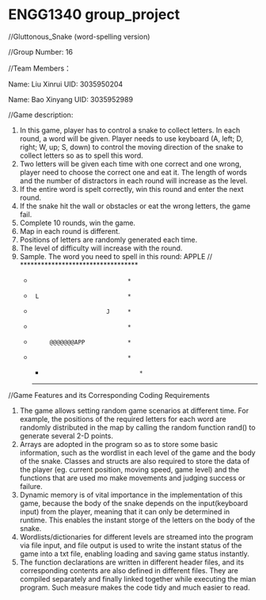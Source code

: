 # ENGG1340 group_project
//Gluttonous_Snake (word-spelling version)

//Group Number: 16

//Team Members：

Name: Liu Xinrui     UID: 3035950204

Name: Bao Xinyang    UID: 3035952989


//Game description:
1.	In this game, player has to control a snake to collect letters. In each round, a word will be given. Player needs to use keyboard (A, left; D, right; W, up; S, down) to control the moving direction of the snake to collect letters so as to spell this word. 
2.	Two letters will be given each time with one correct and one wrong, player need to choose the correct one and eat it. The length of words and the number of distractors in each round will increase as the level.
3.	If the entire word is spelt correctly, win this round and enter the next round.
4.	If the snake hit the wall or obstacles or eat the wrong letters, the game fail.
5.	Complete 10 rounds, win the game.
6.	Map in each round is different.
7.	Positions of letters are randomly generated each time.
8.	The level of difficulty will increase with the round.
9.	Sample.
    The word you need to spell in this round: APPLE
//        **********************************
	  *                                *
	  *      L                         *
	  *                          J     *
	  *                                *
	  *          @@@@@@@APP            *
	  *                                *
    	  *                                *
    	  **********************************



//Game Features and its Corresponding Coding Requirements
1. The game allows setting random game scenarios at different time. For example, the positions of the required letters for each word are randomly distributed in the map by calling the random function rand() to generate several 2-D points.
2. Arrays are adopted in the program so as to store some basic information, such as the wordlist in each level of the game and the body of the snake. Classes and structs are also required to store the data of the player (eg. current position, moving speed, game level) and the functions that are used mo make movements and judging success or failure.
3. Dynamic memory is of vital importance in the implementation of this game, because the body of the snake depends on the input(keyboard input) from the player, meaning that it can only be determined in runtime. This enables the instant storge of the letters on the body of the snake.
4. Wordlists/dictionaries for different levels are streamed into the program via file input, and file output is used to write the instant status of the game into a txt file, enabling loading and saving game status instantly.
5. The function declarations are written in different header files, and its corresponding contents are also defined in different files. They are compiled separately and finally linked together while executing the mian program. Such measure makes the code tidy and much easier to read.

